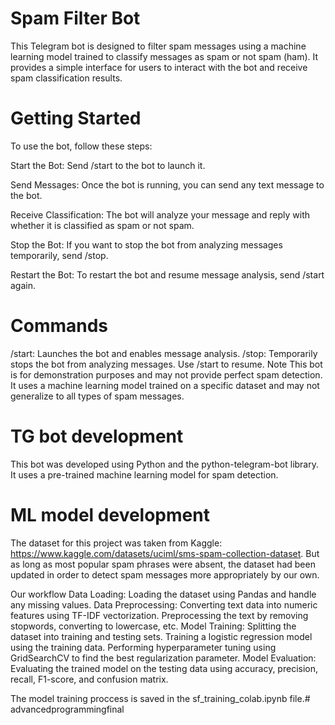 
# Spam Filter Bot
This Telegram bot is designed to filter spam messages using a machine learning model trained to classify messages as spam or not spam (ham). It provides a simple interface for users to interact with the bot and receive spam classification results.

# Getting Started
To use the bot, follow these steps:

Start the Bot: Send /start to the bot to launch it.

Send Messages: Once the bot is running, you can send any text message to the bot.

Receive Classification: The bot will analyze your message and reply with whether it is classified as spam or not spam.

Stop the Bot: If you want to stop the bot from analyzing messages temporarily, send /stop.

Restart the Bot: To restart the bot and resume message analysis, send /start again.

# Commands
/start: Launches the bot and enables message analysis.
/stop: Temporarily stops the bot from analyzing messages. Use /start to resume.
Note
This bot is for demonstration purposes and may not provide perfect spam detection. It uses a machine learning model trained on a specific dataset and may not generalize to all types of spam messages.

# TG bot development
This bot was developed using Python and the python-telegram-bot library. It uses a pre-trained machine learning model for spam detection.

# ML model development
The dataset for this project was taken from Kaggle: https://www.kaggle.com/datasets/uciml/sms-spam-collection-dataset.
But as long as most popular spam phrases were absent, the dataset had been updated in order to detect spam messages more appropriately by our own.

Our workflow
Data Loading: Loading the dataset using Pandas and handle any missing values.
Data Preprocessing: Converting text data into numeric features using TF-IDF vectorization. Preprocessing the text by removing stopwords, converting to lowercase, etc.
Model Training: Splitting the dataset into training and testing sets. Training a logistic regression model using the training data. Performing hyperparameter tuning using GridSearchCV to find the best regularization parameter.
Model Evaluation: Evaluating the trained model on the testing data using accuracy, precision, recall, F1-score, and confusion matrix.

The model training proccess is saved in the sf_training_colab.ipynb file.# advancedprogrammingfinal
